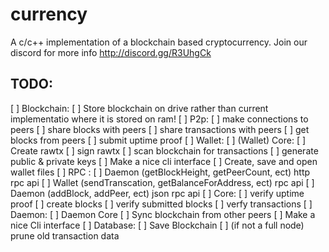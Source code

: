 # currency
A c/c++ implementation of a blockchain based cryptocurrency. Join our discord for more info http://discord.gg/R3UhgCk

## TODO:
[ ] Blockchain:
   [ ] Store blockchain on drive rather than current implementatio where it is stored on ram! 
[ ] P2p:
   [ ] make connections to peers
   [ ] share blocks with peers
   [ ] share transactions with peers
   [ ] get blocks from peers
   [ ] submit uptime proof
[ ] Wallet:
   [ ] (Wallet) Core:
       [ ] Create rawtx
       [ ] sign rawtx
       [ ] scan blockchain for transactions
       [ ] generate public & private keys
   [ ] Make a nice cli interface
   [ ] Create, save and open wallet files
[ ] RPC :
    [ ] Daemon (getBlockHeight, getPeerCount, ect) http rpc api
    [ ] Wallet (sendTranscation, getBalanceForAddress, ect) rpc api
    [ ] Daemon (addBlock, addPeer, ect) json rpc api
[ ] Core:
    [ ] verify uptime proof
    [ ] create blocks
    [ ] verify submitted blocks
    [ ] verfy transactions
[ ] Daemon:
    [ ] Daemon Core
        [ ] Sync blockchain from other peers
    [ ] Make a nice Cli interface
[ ] Database:
    [ ] Save Blockchain
    [ ] (if not a full node) prune old transaction data
